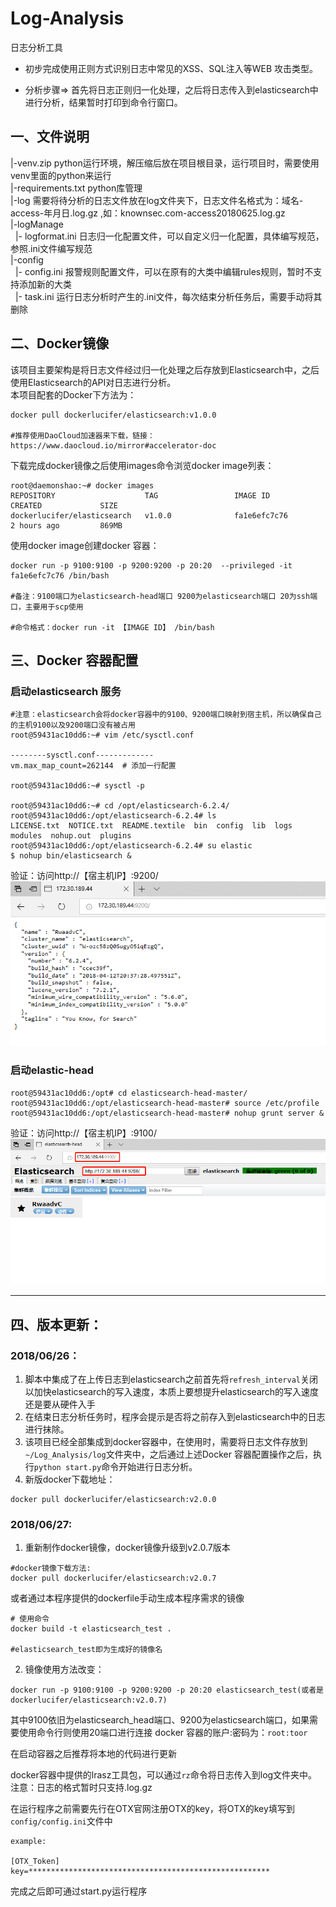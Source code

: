 # Log-Analysis
日志分析工具


* 初步完成使用正则方式识别日志中常见的XSS、SQL注入等WEB 攻击类型。

* 分析步骤=> 首先将日志正则归一化处理，之后将日志传入到elasticsearch中进行分析，结果暂时打印到命令行窗口。

## 一、文件说明

|-venv.zip    python运行环境，解压缩后放在项目根目录，运行项目时，需要使用venv里面的python来运行<br/>
|-requirements.txt    python库管理<br/>
|-log         需要将待分析的日志文件放在log文件夹下，日志文件名格式为：域名-access-年月日.log.gz ,如：knownsec.com-access20180625.log.gz<br/>
|-logManage<br/> 
&nbsp;&nbsp;|-&nbsp;logformat.ini  日志归一化配置文件，可以自定义归一化配置，具体编写规范，参照.ini文件编写规范<br/>
|-config<br/>
&nbsp;&nbsp;|-&nbsp;config.ini     报警规则配置文件，可以在原有的大类中编辑rules规则，暂时不支持添加新的大类<br/>
&nbsp;&nbsp;|-&nbsp;task.ini       运行日志分析时产生的.ini文件，每次结束分析任务后，需要手动将其删除<br/>

## 二、Docker镜像

该项目主要架构是将日志文件经过归一化处理之后存放到Elasticsearch中，之后使用Elasticsearch的API对日志进行分析。<br>
本项目配套的Docker下方法为：
```shell
docker pull dockerlucifer/elasticsearch:v1.0.0

#推荐使用DaoCloud加速器来下载，链接：https://www.daocloud.io/mirror#accelerator-doc
```
下载完成docker镜像之后使用images命令浏览docker image列表：
```shell
root@daemonshao:~# docker images
REPOSITORY                    TAG                 IMAGE ID            CREATED             SIZE
dockerlucifer/elasticsearch   v1.0.0              fa1e6efc7c76        2 hours ago         869MB
```
使用docker image创建docker 容器：
```shell
docker run -p 9100:9100 -p 9200:9200 -p 20:20  --privileged -it fa1e6efc7c76 /bin/bash

#备注：9100端口为elasticsearch-head端口 9200为elasticsearch端口 20为ssh端口，主要用于scp使用

#命令格式：docker run -it 【IMAGE ID】 /bin/bash
```

## 三、Docker 容器配置
### 启动elasticsearch 服务
```shell
#注意：elasticsearch会将docker容器中的9100、9200端口映射到宿主机，所以确保自己的主机9100以及9200端口没有被占用
root@59431ac10dd6:~# vim /etc/sysctl.conf

--------sysctl.conf-------------
vm.max_map_count=262144  # 添加一行配置

root@59431ac10dd6:~# sysctl -p

root@59431ac10dd6:~# cd /opt/elasticsearch-6.2.4/
root@59431ac10dd6:/opt/elasticsearch-6.2.4# ls      
LICENSE.txt  NOTICE.txt  README.textile  bin  config  lib  logs  modules  nohup.out  plugins
root@59431ac10dd6:/opt/elasticsearch-6.2.4# su elastic
$ nohup bin/elasticsearch &
```
验证：访问http://【宿主机IP】:9200/  <br/>
![9200](9200.png)

### 启动elastic-head
```shell
root@59431ac10dd6:/opt# cd elasticsearch-head-master/
root@59431ac10dd6:/opt/elasticsearch-head-master# source /etc/profile
root@59431ac10dd6:/opt/elasticsearch-head-master# nohup grunt server &
```
验证：访问http://【宿主机IP】:9100/ <br/>
![9100](9100.png)


--------------------

## 四、版本更新：

### 2018/06/26：
1. 脚本中集成了在上传日志到elasticsearch之前首先将`refresh_interval`关闭以加快elasticsearch的写入速度，本质上要想提升elasticsearch的写入速度还是要从硬件入手
2. 在结束日志分析任务时，程序会提示是否将之前存入到elasticsearch中的日志进行抹除。
3. 该项目已经全部集成到docker容器中，在使用时，需要将日志文件存放到`~/Log_Analysis/log`文件夹中，之后通过上述Docker 容器配置操作之后，执行`python start.py`命令开始进行日志分析。
4. 新版docker下载地址：
```shell
docker pull dockerlucifer/elasticsearch:v2.0.0
```

### 2018/06/27:
1. 重新制作docker镜像，docker镜像升级到v2.0.7版本
```shell
#docker镜像下载方法:
docker pull dockerlucifer/elasticsearch:v2.0.7
```
或者通过本程序提供的dockerfile手动生成本程序需求的镜像
```shell
# 使用命令
docker build -t elasticsearch_test .

#elasticsearch_test即为生成好的镜像名
```
2. 镜像使用方法改变：
```shell
docker run -p 9100:9100 -p 9200:9200 -p 20:20 elasticsearch_test(或者是dockerlucifer/elasticsearch:v2.0.7)
```
其中9100依旧为elasticsearch_head端口、9200为elasticsearch端口，如果需要使用命令行则使用20端口进行连接
docker 容器的账户:密码为：`root:toor`

在启动容器之后推荐将本地的代码进行更新

docker容器中提供的lrasz工具包，可以通过`rz`命令将日志传入到log文件夹中。注意：日志的格式暂时只支持.log.gz

在运行程序之前需要先行在OTX官网注册OTX的key，将OTX的key填写到`config/config.ini`文件中
```shell
example:

[OTX_Token]
key=******************************************************
```

完成之后即可通过start.py运行程序